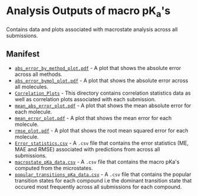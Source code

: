 # Analysis Outputs of macro pK<sub>a</sub>'s
Contains data and plots associated with macrostate analysis across all submissions.
## Manifest
- [`abs_error_by_method_plot.pdf`](abs_error_by_method_plot.py) - A plot that shows the absolute error across all methods.
- [`abs_error_bymol_plot.pdf`](abs_error_bymol_plot.pdf) - A plot that shows the absolute error across all molecules.
- [`Correlation_Plots`](Correlation_Plots/) - This directory contains correlation statistics data as well as correlation plots associated with each submission.
- [`mean_abs_error_plot.pdf`](mean_abs_error_plot.pdf) - A plot that shows the mean absolute error for each molecule.
- [`mean_error_plot.pdf`](mean_error_plot.pdf) - A plot that shows the mean error for each molecule.
- [`rmse_plot.pdf`](rmse_plot.pdf) - A plot that shows the root mean squared error for each molecule.
- [`Error_statistics.csv`](titration_curve_plots/macro_pKas_data.csv) - A `.csv` file that contains the error statistics (ME, MAE and RMSE) associated with predictions from across all submissions.
- [`macrostate_pKa_data.csv`](macrostate_pKa_data.csv) - A `.csv` file that contains the macro pKa's computed from the microstates.
- [`popular_transitions_pKa_data.csv`](popular_transitions_pKa_data.csv) - A `.csv` file that contains the popular transition states for each compound i.e the dominant transition state that occured most frequently across all submissions for each compound.